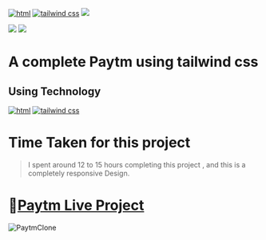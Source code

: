 [![html](https://img.shields.io/badge/html-red?style=for-the-badge&logo=HTML5&logoColor=white)]()
[![tailwind css](https://img.shields.io/badge/tailwind%20css-blue?style=for-the-badge&logo=tailwind%20css&logoColor=white)]()
[![](https://img.shields.io/badge/HITESH-CHOUDHARY-ADD8E6?style=for-the-badge)]()




[![](https://img.shields.io/badge/linkedin-blue?style=for-the-badge&logo=linkedin&logoColor=white)](https://www.linkedin.com/in/ankush-kumar-275129176/)
[![](https://img.shields.io/badge/MY%20PORTFOLIO-0B94DE?style=for-the-badge)](https://devloperankush.tk/ 'Link')


<!-- [![]()]() -->
# A complete Paytm using tailwind css

## **Using Technology**
[![html](https://img.shields.io/badge/html-red?style=for-the-badge&logo=HTML5&logoColor=white)]()
[![tailwind css](https://img.shields.io/badge/tailwind%20css-blue?style=for-the-badge&logo=tailwind%20css&logoColor=white)]()

# **Time Taken for this project**
> I spent  around 12 to 15 hours completing this project , and this is a completely responsive Design. 


# 🚀[Paytm Live Project](https://exquisite-mermaid-d537e6.netlify.app)
![PaytmClone](/PaytmClone.png)

